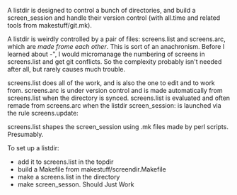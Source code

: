 A listdir is designed to control a bunch of directories, and build a screen_session and handle their version control (with all.time and related tools from makestuff/git.mk).

A listdir is weirdly controlled by a pair of files: screens.list and screens.arc, which are _made frome each other_. This is sort of an anachronism. Before I learned about <screenkey>-", I would micromanage the numbering of screens in screens.list and get git conflicts. So the complexity probably isn't needed after all, but rarely causes much trouble.

screens.list does all of the work, and is also the one to edit and to work from. screens.arc is under version control and is made automatically from screens.list when the directory is synced. screens.list is evaluated and often remade from screens.arc when the listdir screen_session: is launched via the rule screens.update:

screens.list shapes the screen_session using .mk files made by perl scripts. Presumably.

To set up a listdir:
* add it to screens.list in the topdir
* build a Makefile from makestuff/screendir.Makefile
* make a screens.list in the directory
* make screen_sesson. Should Just Work
